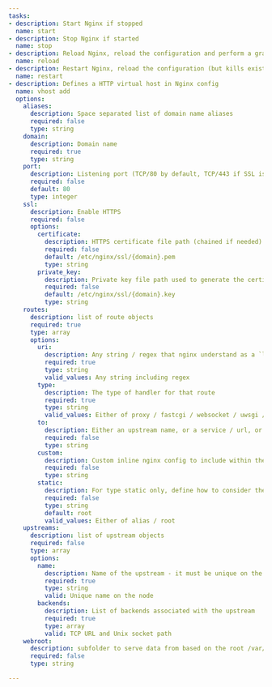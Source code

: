 ```yaml
---
tasks:
- description: Start Nginx if stopped
  name: start
- description: Stop Nginx if started
  name: stop
- description: Reload Nginx, reload the configuration and perform a graceful restart
  name: reload
- description: Restart Nginx, reload the configuration (but kills existing connection)
  name: restart
- description: Defines a HTTP virtual host in Nginx config
  name: vhost add
  options:
    aliases:
      description: Space separated list of domain name aliases
      required: false
      type: string
    domain:
      description: Domain name
      required: true
      type: string
    port:
      description: Listening port (TCP/80 by default, TCP/443 if SSL is enabled)
      required: false
      default: 80
      type: integer
    ssl:
      description: Enable HTTPS
      required: false
      options:
        certificate:
          description: HTTPS certificate file path (chained if needed)
          required: false
          default: /etc/nginx/ssl/{domain}.pem
          type: string
        private_key:
          description: Private key file path used to generate the certificate (password-less)
          required: false
          default: /etc/nginx/ssl/{domain}.key
          type: string          
    routes:
      description: list of route objects
      required: true
      type: array
      options:
        uri:
          description: Any string / regex that nginx understand as a `location`
          required: true
          type: string
          valid_values: Any string including regex
        type:
          description: The type of handler for that route
          required: true
          type: string
          valid_values: Either of proxy / fastcgi / websocket / uwsgi / static
        to:
          description: Either an upstream name, or a service / url, or a path
          required: false
          type: string
        custom:
          description: Custom inline nginx config to include within the route (e.g. auth, custom timeout)
          required: false
          type: string
        static:
          description: For type static only, define how to consider the source folder - alias or root
          required: false
          type: string
          default: root
          valid_values: Either of alias / root
    upstreams:
      description: list of upstream objects
      required: false
      type: array      
      options:
        name:
          description: Name of the upstream - it must be unique on the entire node
          required: true
          type: string
          valid: Unique name on the node
        backends:
          description: List of backends associated with the upstream
          required: true
          type: array
          valid: TCP URL and Unix socket path
    webroot:
      description: subfolder to serve data from based on the root /var/www/_domain_
      required: false
      type: string

---
```

